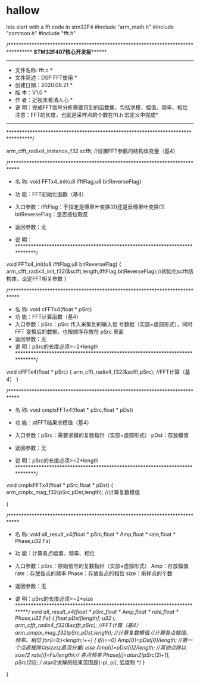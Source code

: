 # hallow
lets start with a fft code in stm32F4
#include "arm_math.h"
#include "common.h"
#include "fft.h"


/*********************************************************************************
************************STM32F407核心开发板******************************
**********************************************************************************
* 文件名称: fft.c                                                             *
* 文件简述：DSP FFT使用                                                           *
* 创建日期：2020.08.21                                                           *
* 版    本：V1.0                                                                 *
* 作    者：近视未看清人心                                                              *
* 说    明：完成FFT信号分析需要用到的函数集，包括求模，幅值、频率、相位
注意：FFT的长度，也就是采样点的个数在fft.h 宏定义中完成* 
**********************************************************************************
*********************************************************************************/	

arm_cfft_radix4_instance_f32 scfft;	//设置FFT参数的结构体变量（基4）

/****************************************************************************
* 名    称: void FFTx4_init(u8 ifftFlag,u8 bitReverseFlag)
* 功    能：FFT初始化函数（基4）
* 入口参数：ifftFlag：于指定是傅里叶变换(0)还是反傅里叶变换(1)
						bitReverseFlag：是否按位取反
                 
* 返回参数：无
* 说    明：
****************************************************************************/

void FFTx4_init(u8 ifftFlag,u8 bitReverseFlag)
{
	arm_cfft_radix4_init_f32(&scfft,length,ifftFlag,bitReverseFlag);//初始化scfft结构体，设定FFT相关参数
}




/****************************************************************************
* 名    称: void cFFTx4(float * pSrc)
* 功    能：FFT计算函数（基4）
* 入口参数：pSrc：pSrc 传入采集到的输入信
									号数据（实部+虚部形式），同时 FFT 变换后的数据，也按顺序存放在 pSrc 里面                
* 返回参数：无
* 说    明：pSrc的长度必须>=2*length
****************************************************************************/

void cFFTx4(float * pSrc)
{
	arm_cfft_radix4_f32(&scfft,pSrc);	//FFT计算（基4）
}





/****************************************************************************
* 名    称: void cmplxFFTx4(float * pSrc,float * pDst)
* 功    能：对FFT结果求模值（基4）
* 入口参数：pSrc：需要求模的复数指针（实部+虚部形式）
					 pDst：存放模值
					

* 返回参数：无
* 说    明：pSrc的长度必须>=2*length
****************************************************************************/

void cmplxFFTx4(float * pSrc,float * pDst)
{
	arm_cmplx_mag_f32(pSrc,pDst,length);	//计算复数模值

}





/****************************************************************************
* 名    称: void all_result_x4(float * pSrc,float * Amp,float * rate,float * Phase,u32 Fs)
* 功    能：计算各点幅值、频率、相位
* 入口参数：pSrc：原始信号的复数指针（实部+虚部形式）
					 Amp：存放幅值
					 rate：存放各点的频率
					 Phase：存放各点的相位
					 size：采样点的个数

* 返回参数：无
* 说    明：pSrc的长度必须>=2*size
****************************************************************************/
void all_result_x4(float * pSrc,float * Amp,float * rate,float * Phase,u32 Fs)
{
	float pDst[length];
	u32 i;
	arm_cfft_radix4_f32(&scfft,pSrc);	//FFT计算（基4）
	arm_cmplx_mag_f32(pSrc,pDst,length);	//计算复数模值
	//计算各点幅值、频率、相位
	for(i=0;i<length;i++)
	{
		if(i==0)	Amp[0]=pDst[0]/length;	//第一个点直接除以size(z直流分量)
		else Amp[i]=pDst[i]*2/length;	//其他点除以size/2
		rate[i]=Fs/length*i;//	各点频率
		Phase[i]=atan2(pSrc[2*i+1], pSrc[2*i]); /* atan2求解的结果范围是(-pi, pi], 弧度制 */
	}
	
}

